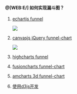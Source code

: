 #### @[WEB:E/] 如何实现漏斗图？

1. [echartjs funnel](http://echarts.baidu.com/examples/editor.html?c=funnel)

   ![](http://echarts.baidu.com/examples/data/thumb/funnel-customize.png)

2. [canvasjs jQuery funnel-chart](https://canvasjs.com/javascript-charts/funnel-chart/)

   ![](https://canvasjs.com/wp-content/uploads/images/logo/canvasjs-logo.svg)

3. [highcharts funnel](https://www.highcharts.com/demo/funnel)

4. [fusioncharts funnel-chart](https://www.fusioncharts.com/dev/chart-guide/standard-charts/funnel-chart)

5. [amcharts 3d funnel-chart](https://www.amcharts.com/demos/funnel-chart/)

6. [使用d3js开发](https://d3js.org/)
